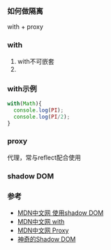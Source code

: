 ### 如何做隔离
with + proxy

### with
1. with不可嵌套
2. 

### with示例
```js
with(Math){
  console.log(PI);
  console.log(PI/2);
}
```

### proxy
代理，常与reflect配合使用


### shadow DOM

### 参考
- [MDN中文网 使用shadow DOM](https://developer.mozilla.org/zh-CN/docs/Web/Web_Components/Using_shadow_DOM)
- [MDN中文网 with](https://developer.mozilla.org/zh-CN/docs/Web/JavaScript/Reference/Statements/with)
- [MDN中文网 Proxy](https://developer.mozilla.org/zh-CN/docs/Web/JavaScript/Reference/Global_Objects/Proxy)
- [神奇的Shadow DOM](https://aotu.io/notes/2016/06/24/Shadow-DOM/index.html)